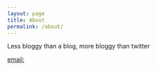 ```yaml
---
layout: page
title: About
permalink: /about/
---
```


Less bloggy than a blog, more bloggy than twitter

<a href="/_posts/final-copy.pdf" download>

email: 
